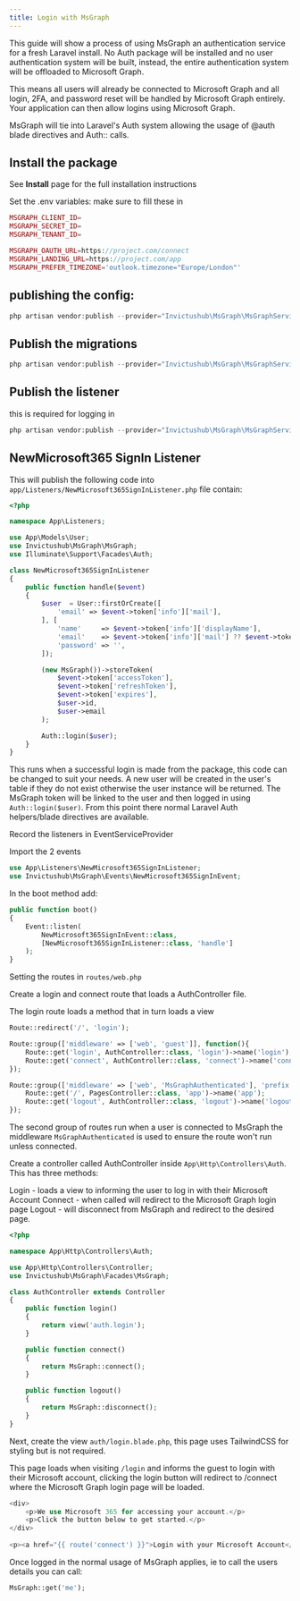 ```yaml
---
title: Login with MsGraph
---
```


This guide will show a process of using MsGraph an authentication service for a fresh Laravel install. No Auth package will be installed and no user authentication system will be built, instead, the entire authentication system will be offloaded to Microsoft Graph.

This means all users will already be connected to Microsoft Graph and all login, 2FA, and password reset will be handled by Microsoft Graph entirely. Your application can then allow logins using Microsoft Graph.

MsGraph will tie into Laravel's Auth system allowing the usage of @auth blade directives and Auth:: calls.

## Install the package
See **Install** page for the full installation instructions

Set the .env variables: make sure to fill these in

```php
MSGRAPH_CLIENT_ID=
MSGRAPH_SECRET_ID=
MSGRAPH_TENANT_ID=

MSGRAPH_OAUTH_URL=https://project.com/connect
MSGRAPH_LANDING_URL=https://project.com/app
MSGRAPH_PREFER_TIMEZONE='outlook.timezone="Europe/London"'
```

## publishing the config:

```php
php artisan vendor:publish --provider="Invictushub\MsGraph\MsGraphServiceProvider" --tag="config"
```

## Publish the migrations

```php
php artisan vendor:publish --provider="Invictushub\MsGraph\MsGraphServiceProvider" --tag="migrations"
```

## Publish the listener 
this is required for logging in 

```php
php artisan vendor:publish --provider="Invictushub\MsGraph\MsGraphServiceProvider" --tag="Listeners"
```

## NewMicrosoft365 SignIn Listener

This will publish the following code into `app/Listeners/NewMicrosoft365SignInListener.php` file contain:

```php
<?php

namespace App\Listeners;

use App\Models\User;
use Invictushub\MsGraph\MsGraph;
use Illuminate\Support\Facades\Auth;

class NewMicrosoft365SignInListener
{
    public function handle($event)
    {
        $user  = User::firstOrCreate([
            'email' => $event->token['info']['mail'],
        ], [
            'name'     => $event->token['info']['displayName'],
            'email'    => $event->token['info']['mail'] ?? $event->token['info']['userPrincipalName'],
            'password' => '',
        ]);

        (new MsGraph())->storeToken(
            $event->token['accessToken'],
            $event->token['refreshToken'],
            $event->token['expires'],
            $user->id,
            $user->email
        );

        Auth::login($user);
    }
}
```

This runs when a successful login is made from the package, this code can be changed to suit your needs. A new user will be created in the user's table if they do not exist otherwise the user instance will be returned. The MsGraph token will be linked to the user and then logged in using `Auth::login($user)`. From this point there normal Laravel Auth helpers/blade directives are available. 

Record the listeners in EventServiceProvider

Import the 2 events

```php
use App\Listeners\NewMicrosoft365SignInListener;
use Invictushub\MsGraph\Events\NewMicrosoft365SignInEvent;
```

In the boot method add:

```php
public function boot()
{
    Event::listen(
        NewMicrosoft365SignInEvent::class,
        [NewMicrosoft365SignInListener::class, 'handle']
    );
}
```

Setting the routes in `routes/web.php`

Create a login and connect route that loads a AuthController file.

The login route loads a method that in turn loads a view

```php
Route::redirect('/', 'login');

Route::group(['middleware' => ['web', 'guest']], function(){
    Route::get('login', AuthController::class, 'login')->name('login');
    Route::get('connect', AuthController::class, 'connect')->name('connect');
});

Route::group(['middleware' => ['web', 'MsGraphAuthenticated'], 'prefix' => 'app'], function(){
    Route::get('/', PagesController::class, 'app')->name('app');
    Route::get('logout', AuthController::class, 'logout')->name('logout');
});
```

The second group of routes run when a user is connected to MsGraph the middleware `MsGraphAuthenticated` is used to ensure the route won't run unless connected.

Create a controller called AuthController inside `App\Http\Controllers\Auth`.
This has three methods:

Login - loads a view to informing the user to log in with their Microsoft Account
Connect - when called will redirect to the Microsoft Graph login page
Logout - will disconnect from MsGraph and redirect to the desired page.

```php
<?php

namespace App\Http\Controllers\Auth;

use App\Http\Controllers\Controller;
use Invictushub\MsGraph\Facades\MsGraph;

class AuthController extends Controller
{
    public function login()
    {
        return view('auth.login');
    }

    public function connect()
    {
        return MsGraph::connect();
    }

    public function logout()
    {
        return MsGraph::disconnect();
    }
}
```

Next, create the view `auth/login.blade.php`, this page uses TailwindCSS for styling but is not required.

This page loads when visiting `/login` and informs the guest to login with their Microsoft account, clicking the login button will redirect to /connect where the Microsoft Graph login page will be loaded.

```php
<div>
    <p>We use Microsoft 365 for accessing your account.</p>
    <p>Click the button below to get started.</p>
</div>
            
<p><a href="{{ route('connect') }}">Login with your Microsoft Account</a></p>
```

Once logged in the normal usage of MsGraph applies, ie to call the users details you can call:

```php
MsGraph::get('me');
```